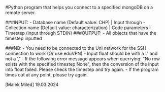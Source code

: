 #Python program that helps you connect to a specified mongoDB on a remote server.
    
###INPUT:
    - Database name (Default value: CHP)                 | Input through
    - Collection name (Default value: characterization)  | Code parameters
    - Timestep (input through STDIN)
###OUTPUT:
    - All objects that have the timestep inputted

###NB:
    - You need to be connected to the Uni network for the SSH connection to work (Or use eduVPN)
    - Input float should be with a '.' and not a ','
    - If the following error message appears when querrying: "No row exists with the specified timestep None",
      then the conversion of the input into float failed. Please check the timestep and try again.
    - If the program times out at any point, please try again.
        
[Malek Miled] 19.03.2024
